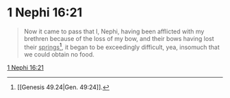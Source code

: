 # 1 Nephi 16:21

> Now it came to pass that I, Nephi, having been afflicted with my brethren because of the loss of my bow, and their bows having lost their <u>springs</u>[^a], it began to be exceedingly difficult, yea, insomuch that we could obtain no food.

[1 Nephi 16:21](https://www.churchofjesuschrist.org/study/scriptures/bofm/1-ne/16?lang=eng&id=p21#p21)


[^a]: [[Genesis 49.24|Gen. 49:24]].  

